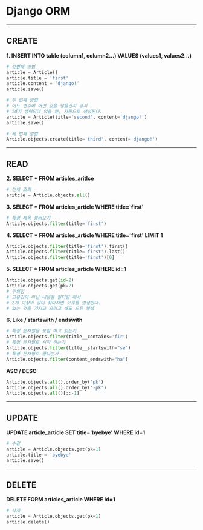 # Django ORM
---
## CREATE
**1. INSERT INTO table (column1, column2...) VALUES (values1, values2...)**
```python
# 첫번째 방법
article = Article()
article.title = 'first'
article.content = 'django!'
article.save()

# 두 번째 방법
# 어느 변수에 어떤 값을 넣을건지 명시
# id가 생략되어 있을 뿐, 자동으로 생성된다.
article = Article(title='second', content='django!')
article.save()

# 세 번째 방법
Article.objects.create(title='third', content='django!')
```
---
## READ
**2. SELECT * FROM articles_aritlce**
```python
# 전체 조회
aritcle = Article.objects.all()
```

**3. SELECT * FROM articles_article WHERE title='first'**
```python
# 특정 제목 불러오기
Article.objects.filter(title='first')
```

**4. SELECT * FROM articles_article WHERE title='first' LIMIT 1**
```python
Article.objects.filter(title='first').first()
Article.objects.filter(title='first').last()
Article.objects.filter(title='first')[0]
```

**5. SELECT * FROM articles_article WHERE id=1**
```python
Article.objects.get(id=2)
Article.objects.get(pk=2)
# 주의점
# 고유값이 아닌 내용을 필터링 해서
# 2개 이상의 값이 찾아지면 오류를 발생한다.
# 없는 것을 가지고 오려고 해도 오류 발생
```

**6. Like / startswith / endswith**
```python
# 특정 문자열을 포함 하고 있는가
Article.objects.filter(title__contains='fir')
# 특정 문자열로 시작 하는가
Article.objects.filter(title__startswith="se")
# 특정 문자열로 끝나는가
Article.objects.filter(content_endswith="ha")
```
**ASC / DESC**
```python
Article.objects.all().order_by('pk')
Article.objects.all().order_by('-pk')
Article.objects.all()[::-1]
```
---
## UPDATE
**UPDATE article_article SET title='byebye' WHERE id=1**
```python
# 수정
article = Article.objects.get(pk=1)
article.title = 'byebye'
article.save()
```
---
## DELETE
**DELETE FORM articles_article WHERE id=1**
```python
# 삭제
article = Article.objects.get(pk=1)
article.delete()
```